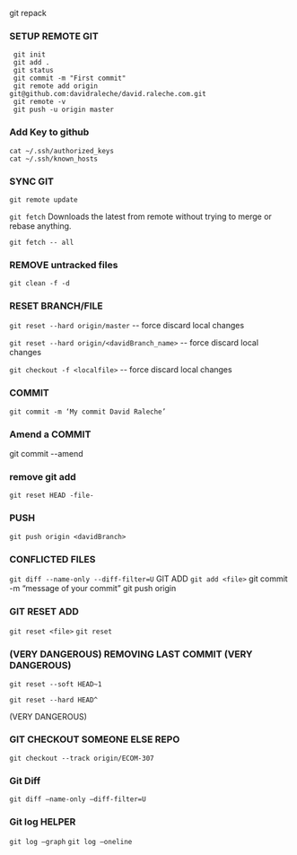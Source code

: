 git repack


### SETUP REMOTE GIT
```
 git init
 git add .
 git status
 git commit -m "First commit"
 git remote add origin git@github.com:davidraleche/david.raleche.com.git
 git remote -v
 git push -u origin master
```
 
 ### Add Key to github
```
cat ~/.ssh/authorized_keys 
cat ~/.ssh/known_hosts 
```

### SYNC GIT
`git remote update`

`git fetch`
Downloads the latest from remote without trying to merge or rebase anything.

`git fetch -- all`

### REMOVE untracked files
`git clean -f -d  `

### RESET BRANCH/FILE
`git reset --hard origin/master` 
 --  force discard local changes

`git reset --hard origin/<davidBranch_name>` 
--  force discard local changes

`git checkout -f <localfile>` 
-- force discard local changes

### COMMIT
`git commit -m ‘My commit David Raleche’`

### Amend a COMMIT
git commit --amend

### remove git add 
`git reset HEAD -file-`

### PUSH 
`git push origin <davidBranch>`

### CONFLICTED FILES
`git diff --name-only --diff-filter=U`
GIT ADD
`git add <file>`
git commit -m “message of your commit”
git push origin  <branch>

### GIT RESET ADD
`git reset <file>`
`git reset`
### (VERY DANGEROUS) REMOVING LAST COMMIT (VERY DANGEROUS)

`git reset --soft HEAD~1`

`git reset --hard HEAD^`

(VERY DANGEROUS)

### GIT CHECKOUT SOMEONE ELSE REPO
`git checkout --track origin/ECOM-307`



### Git Diff
`git diff –name-only –diff-filter=U`



### Git log HELPER

`git log –graph` 
`git log –oneline`


